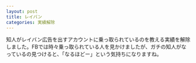 ```yaml
---
layout: post
title: レイバン
categories: 実績解除
---
```


知人がレイバン広告を出すアカウントに乗っ取られているのを教える実績を解除しました。FBでは時々乗っ取られている人を見かけましたが、ガチの知人がなっているの見つけると、「なるほどー」という気持ちになりますね。
